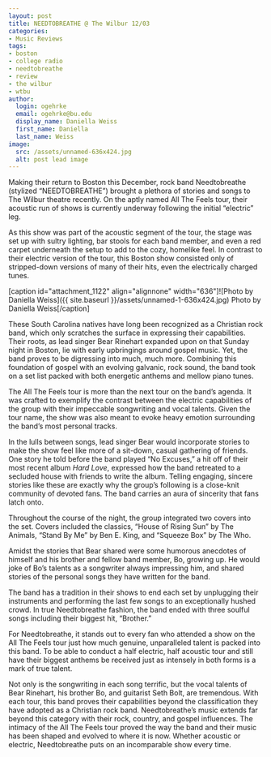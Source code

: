 ```yaml
---
layout: post
title: NEEDTOBREATHE @ The Wilbur 12/03
categories:
- Music Reviews
tags:
- boston
- college radio
- needtobreathe
- review
- the wilbur
- wtbu
author:
  login: ogehrke
  email: ogehrke@bu.edu
  display_name: Daniella Weiss
  first_name: Daniella
  last_name: Weiss
image:
  src: /assets/unnamed-636x424.jpg
  alt: post lead image
---
```

Making their return to Boston this December, rock band Needtobreathe (stylized “NEEDTOBREATHE”) brought a plethora of stories and songs to The Wilbur theatre recently. On the aptly named All The Feels tour, their acoustic run of shows is currently underway following the initial “electric” leg.

As this show was part of the acoustic segment of the tour, the stage was set up with sultry lighting, bar stools for each band member, and even a red carpet underneath the setup to add to the cozy, homelike feel. In contrast to their electric version of the tour, this Boston show consisted only of stripped-down versions of many of their hits, even the electrically charged tunes.   

\[caption id="attachment\_1122" align="alignnone" width="636"\]![Photo by Daniella Weiss]({{ site.baseurl }}/assets/unnamed-1-636x424.jpg) Photo by Daniella Weiss\[/caption\]

These South Carolina natives have long been recognized as a Christian rock band, which only scratches the surface in expressing their capabilities. Their roots, as lead singer Bear Rinehart expanded upon on that Sunday night in Boston, lie with early upbringings around gospel music. Yet, the band proves to be digressing into much, much more. Combining this foundation of gospel with an evolving galvanic, rock sound, the band took on a set list packed with both energetic anthems and mellow piano tunes.

The All The Feels tour is more than the next tour on the band’s agenda. It was crafted to exemplify the contrast between the electric capabilities of the group with their impeccable songwriting and vocal talents. Given the tour name, the show was also meant to evoke heavy emotion surrounding the band’s most personal tracks.

In the lulls between songs, lead singer Bear would incorporate stories to make the show feel like more of a sit-down, casual gathering of friends. One story he told before the band played “No Excuses,” a hit off of their most recent album _Hard Love_, expressed how the band retreated to a secluded house with friends to write the album. Telling engaging, sincere stories like these are exactly why the group’s following is a close-knit community of devoted fans. The band carries an aura of sincerity that fans latch onto.

Throughout the course of the night, the group integrated two covers into the set. Covers included the classics, “House of Rising Sun” by The Animals, “Stand By Me” by Ben E. King, and “Squeeze Box” by The Who.

Amidst the stories that Bear shared were some humorous anecdotes of himself and his brother and fellow band member, Bo, growing up. He would joke of Bo’s talents as a songwriter always impressing him, and shared stories of the personal songs they have written for the band.

The band has a tradition in their shows to end each set by unplugging their instruments and performing the last few songs to an exceptionally hushed crowd. In true Needtobreathe fashion, the band ended with three soulful songs including their biggest hit, “Brother.”

For Needtobreathe, it stands out to every fan who attended a show on the All The Feels tour just how much genuine, unparalleled talent is packed into this band. To be able to conduct a half electric, half acoustic tour and still have their biggest anthems be received just as intensely in both forms is a mark of true talent.

Not only is the songwriting in each song terrific, but the vocal talents of Bear Rinehart, his brother Bo, and guitarist Seth Bolt, are tremendous. With each tour, this band proves their capabilities beyond the classification they have adopted as a Christian rock band. Needtobreathe’s music extends far beyond this category with their rock, country, and gospel influences. The intimacy of the All The Feels tour proved the way the band and their music has been shaped and evolved to where it is now. Whether acoustic or electric, Needtobreathe puts on an incomparable show every time.